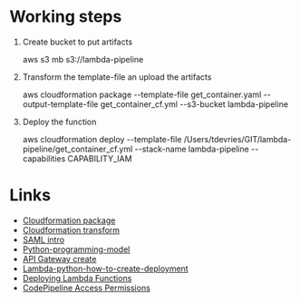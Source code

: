 # Working steps
1. Create bucket to put artifacts

    aws s3 mb s3://lambda-pipeline

2. Transform the template-file an upload the artifacts

    aws cloudformation package --template-file get_container.yaml --output-template-file get_container_cf.yml --s3-bucket lambda-pipeline

3. Deploy the function

    aws cloudformation deploy --template-file /Users/tdevries/GIT/lambda-pipeline/get_container_cf.yml --stack-name lambda-pipeline --capabilities CAPABILITY_IAM

# Links
- [Cloudformation package](http://docs.aws.amazon.com/cli/latest/reference/cloudformation/package.html)
- [Cloudformation transform](http://docs.aws.amazon.com/AWSCloudFormation/latest/UserGuide/transform-section-structure.html)
- [SAML intro](https://aws.amazon.com/blogs/compute/introducing-simplified-serverless-application-deplyoment-and-management/)
- [Python-programming-model](http://docs.aws.amazon.com/lambda/latest/dg/python-programming-model-handler-types.html)
- [API Gateway create](http://docs.aws.amazon.com/apigateway/latest/developerguide/api-gateway-create-api-from-example.html)
- [Lambda-python-how-to-create-deployment](http://docs.aws.amazon.com/lambda/latest/dg/lambda-python-how-to-create-deployment-package.html)
- [Deploying Lambda Functions](http://docs.aws.amazon.com/lambda/latest/dg/deploying-lambda-apps.html)
- [CodePipeline Access Permissions](http://docs.aws.amazon.com/codepipeline/latest/userguide/access-permissions.html)
